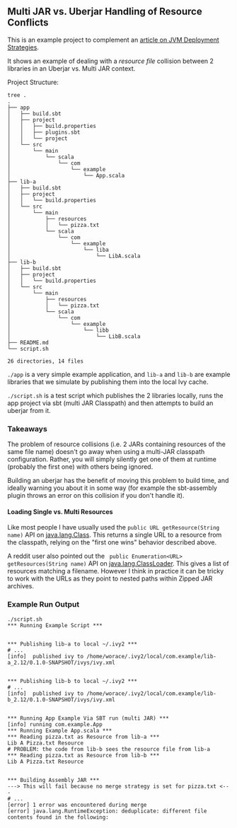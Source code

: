 ## Multi JAR vs. Uberjar Handling of Resource Conflicts

This is an example project to complement an [article on JVM Deployment Strategies](https://worace.works/2021/04/13/jar-hell-part-2-jvm-deployment-strategies/).

It shows an example of dealing with a _resource file_ collision between 2 libraries in an Uberjar vs. Multi JAR context.

Project Structure:

```
tree .
.
├── app
│   ├── build.sbt
│   ├── project
│   │   ├── build.properties
│   │   ├── plugins.sbt
│   │   └── project
│   └── src
│       └── main
│           └── scala
│               └── com
│                   └── example
│                       └── App.scala
├── lib-a
│   ├── build.sbt
│   ├── project
│   │   └── build.properties
│   └── src
│       └── main
│           ├── resources
│           │   └── pizza.txt
│           └── scala
│               └── com
│                   └── example
│                       └── liba
│                           └── LibA.scala
├── lib-b
│   ├── build.sbt
│   ├── project
│   │   └── build.properties
│   └── src
│       └── main
│           ├── resources
│           │   └── pizza.txt
│           └── scala
│               └── com
│                   └── example
│                       └── libb
│                           └── LibB.scala
├── README.md
└── script.sh

26 directories, 14 files
```

`./app` is a very simple example application, and `lib-a` and `lib-b` are example libraries that we simulate by publishing them into the local Ivy cache.

`./script.sh` is a test script which publishes the 2 libraries locally, runs the app project via sbt (multi JAR Classpath) and then attempts to build an uberjar from it.

### Takeaways

The problem of resource collisions (i.e. 2 JARs containing resources of the same file name) doesn't go away when using a multi-JAR classpath configuration. Rather, you will simply silently get one of them at runtime (probably the first one) with others being ignored.

Building an uberjar has the benefit of moving this problem to build time, and ideally warning you about it in some way (for example the sbt-assembly plugin throws an error on this collision if you don't handle it).

#### Loading Single vs. Multi Resources

Like most people I have usually used the `public URL getResource(String name)` API on [java.lang.Class](https://docs.oracle.com/javase/8/docs/api/java/lang/Class.html#getResource-java.lang.String-). This returns a single URL to a resource from the classpath, relying on the "first one wins" behavior described above.

A reddit user also pointed out the ` public Enumeration<URL> getResources(String name)` API on [java.lang.ClassLoader](https://docs.oracle.com/javase/8/docs/api/java/lang/ClassLoader.html#getResources-java.lang.String-). This gives a list of resources matching a filename. However I think in practice it can be tricky to work with the URLs as they point to nested paths within Zipped JAR archives.

### Example Run Output

```
./script.sh
*** Running Example Script ***


*** Publishing lib-a to local ~/.ivy2 ***
# ...
[info]  published ivy to /home/worace/.ivy2/local/com.example/lib-a_2.12/0.1.0-SNAPSHOT/ivys/ivy.xml


*** Publishing lib-b to local ~/.ivy2 ***
# ...
[info]  published ivy to /home/worace/.ivy2/local/com.example/lib-b_2.12/0.1.0-SNAPSHOT/ivys/ivy.xml


*** Running App Example Via SBT run (multi JAR) ***
[info] running com.example.App
*** Running Example App.scala ***
*** Reading pizza.txt as Resource from lib-a ***
Lib A Pizza.txt Resource
# PROBLEM: the code from lib-b sees the resource file from lib-a
*** Reading pizza.txt as Resource from lib-b ***
Lib A Pizza.txt Resource


*** Building Assembly JAR ***
---> This will fail because no merge strategy is set for pizza.txt <---
# ...
[error] 1 error was encountered during merge
[error] java.lang.RuntimeException: deduplicate: different file contents found in the following:
```
